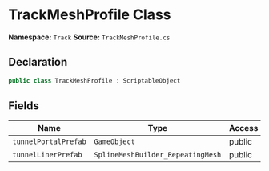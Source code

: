 # TrackMeshProfile Class

**Namespace:** `Track`
**Source:** `TrackMeshProfile.cs`

## Declaration

```csharp
public class TrackMeshProfile : ScriptableObject
```

## Fields

| Name | Type | Access | Modifiers |
|------|------|--------|-----------|
| `tunnelPortalPrefab` | `GameObject` | public | - |
| `tunnelLinerPrefab` | `SplineMeshBuilder_RepeatingMesh` | public | - |

